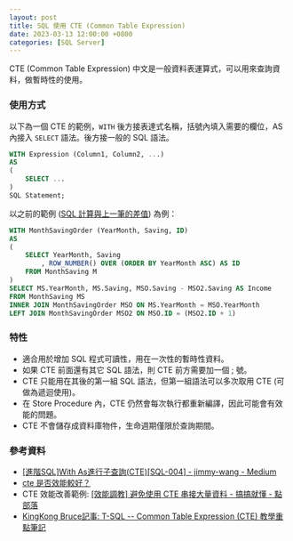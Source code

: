 ```yaml
---
layout: post
title: SQL 使用 CTE (Common Table Expression)
date: 2023-03-13 12:00:00 +0800
categories: [SQL Server]
---
```


CTE (Common Table Expression) 中文是一般資料表運算式，可以用來查詢資料，做暫時性的使用。

### 使用方式

以下為一個 CTE 的範例，`WITH` 後方接表達式名稱，括號內填入需要的欄位，AS 內接入 `SELECT` 語法。後方接一般的 SQL 語法。

``` sql
WITH Expression (Column1, Column2, ...)
AS
(
    SELECT ...
)
SQL Statement;
```

以之前的範例 ([SQL 計算與上一筆的差值](/SQL_Diff_With_Last_Record/)) 為例：

``` sql
WITH MonthSavingOrder (YearMonth, Saving, ID)
AS
(
    SELECT YearMonth, Saving
        , ROW_NUMBER() OVER (ORDER BY YearMonth ASC) AS ID 
    FROM MonthSaving M
)
SELECT MS.YearMonth, MS.Saving, MSO.Saving - MSO2.Saving AS Income
FROM MonthSaving MS
INNER JOIN MonthSavingOrder MSO ON MS.YearMonth = MSO.YearMonth
LEFT JOIN MonthSavingOrder MSO2 ON MSO.ID = (MSO2.ID + 1)
```

### 特性

- 適合用於增加 SQL 程式可讀性，用在一次性的暫時性資料。
- 如果 CTE 前面還有其它 SQL 語法，則 CTE 前方需要加一個 ; 號。
- CTE 只能用在其後的第一組 SQL 語法，但第一組語法可以多次取用 CTE (可做為遞迴使用)。
- 在 Store Procedure 內，CTE 仍然會每次執行都重新編譯，因此可能會有效能的問題。
- CTE 不會儲存成資料庫物件，生命週期僅限於查詢期間。

### 參考資料

- [[進階SQL]With As進行子查詢(CTE)[SQL-004] - jimmy-wang - Medium](https://medium.com/jimmy-wang/e045147f0317)
- [cte 是否效能較好？](https://social.technet.microsoft.com/Forums/zh-TW/6e4a7765-ab2d-4525-b9b6-59671a553a5d/cte-?forum=sqlservermanagementzhcht)
- CTE 效能改善範例: [[效能調教] 避免使用 CTE 串接大量資料 - 搞搞就懂 - 點部落](https://dotblogs.com.tw/wasichris/2017/06/30/121505)
- [KingKong Bruce記事: T-SQL -- Common Table Expression (CTE) 教學重點筆記](https://blog.kkbruce.net/2011/01/t-sql-common-table-expression-cte.html#.WTMIFWh95OT)